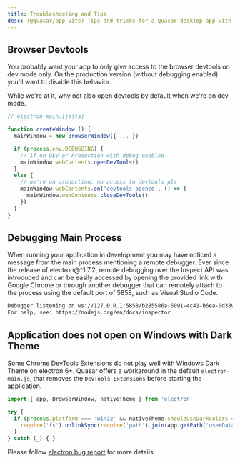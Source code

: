 ```yaml
---
title: Troubleshooting and Tips
desc: (@quasar/app-vite) Tips and tricks for a Quasar desktop app with Electron.
---
```


## Browser Devtools
You probably want your app to only give access to the browser devtools on dev mode only. On the production version (without debugging enabled) you'll want to disable this behavior.

While we're at it, why not also open devtools by default when we're on dev mode.

```js
// electron-main.[js|ts]

function createWindow () {
  mainWindow = new BrowserWindow({ ... })

  if (process.env.DEBUGGING) {
    // if on DEV or Production with debug enabled
    mainWindow.webContents.openDevTools()
  }
  else {
    // we're on production; no access to devtools pls
    mainWindow.webContents.on('devtools-opened', () => {
      mainWindow.webContents.closeDevTools()
    })
  }
}
```

## Debugging Main Process
When running your application in development you may have noticed a message from the main process mentioning a remote debugger. Ever since the release of electron@^1.7.2, remote debugging over the Inspect API was introduced and can be easily accessed by opening the provided link with Google Chrome or through another debugger that can remotely attach to the process using the default port of 5858, such as Visual Studio Code.

```bash
Debugger listening on ws://127.0.0.1:5858/b285586a-6091-4c41-b6ea-0d389e6f9c93
For help, see: https://nodejs.org/en/docs/inspector
```

## Application does not open on Windows with Dark Theme
Some Chrome DevTools Extensions do not play well with Windows Dark Theme on electron 6+. Quasar offers a workaround in the default `electron-main.js`, that removes the `DevTools Extensions` before starting the application.

```javascript
import { app, BrowserWindow, nativeTheme } from 'electron'

try {
  if (process.platform === 'win32' && nativeTheme.shouldUseDarkColors === true) {
    require('fs').unlinkSync(require('path').join(app.getPath('userData'), 'DevTools Extensions'))
  }
} catch (_) { }
```

Please follow [electron bug report](https://github.com/electron/electron/issues/19468) for more details.
